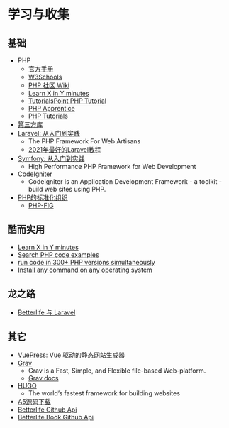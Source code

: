 # 学习与收集

## 基础

  - PHP
    - [官方手册](https://www.php.net/)
    - [W3Schools](https://www.w3schools.com/php/)
    - [PHP 社区 Wiki](https://learnku.com/php/wikis)
    - [Learn X in Y minutes](https://learnxinyminutes.com/docs/php/)
    - [TutorialsPoint PHP Tutorial](https://www.tutorialspoint.com/php/index.htm)
    - [PHP Apprentice](https://phpapprentice.com/)
    - [PHP Tutorials](https://www.geeksforgeeks.org/php-tutorials/)
  - [第三方库](APP.md)
  - [Laravel: 从入门到实践](Laravel.md) 
    - The PHP Framework For Web Artisans
    - [2021年最好的Laravel教程](Laravel2021.md)
  - [Symfony: 从入门到实践](SYMFONY.md)
    - High Performance PHP Framework for Web Development 
  - [CodeIgniter](https://codeigniter.com/user_guide/)
    - CodeIgniter is an Application Development Framework - a toolkit - build web sites using PHP.
  - [PHP的标准化组织](https://www.php-fig.org)
    - [PHP-FIG](https://github.com/php-fig/fig-standards)

## 酷而实用

  - [Learn X in Y minutes](https://learnxinyminutes.com/docs/php/)
  - [Search PHP code examples](https://hotexamples.com/)
  - [run code in 300+ PHP versions simultaneously](https://3v4l.org/)
  - [Install any command on any operating system](https://command-not-found.com/)

## 龙之路

   - [Betterlife 与 Laravel](BLB.md)

## 其它
  - [VuePress](https://vuepress.vuejs.org/zh/): Vue 驱动的静态网站生成器 
  - [Grav](https://getgrav.org/) 
    - Grav is a Fast, Simple, and Flexible file-based Web-platform.
    - [Grav docs](https://learn.getgrav.org/)
  - [HUGO](https://gohugo.io/)
    - The world’s fastest framework for building websites
  - [A5源码下载](https://www.a5xiazai.com/)
  - [Betterlife Github Api](https://api.github.com/repos/skygreen2001/betterlife/commits?per_page=10&sha=master)
  - [Betterlife Book Github Api](https://api.github.com/repos/skygreen2001/betterlife.book/commits?per_page=10&sha=master)